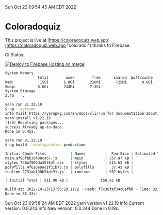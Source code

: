 Sun Oct 23 09:54:46 AM EDT 2022

# Coloradoquiz


This project is live at [https://coloradoquiz.web.app](https://coloradoquiz.web.app "colorado!") thanks to Firebase.

CI Status: 

[![Deploy to Firebase Hosting on merge](https://github.com/teamkushal/coloradoquiz/actions/workflows/firebase-hosting-merge.yml/badge.svg)](https://github.com/teamkushal/coloradoquiz/actions/workflows/firebase-hosting-merge.yml)

```bash
System Memory
               total        used        free      shared  buff/cache   available
Mem:            15Gi       6.0Gi       218Mi       725Mi       9.0Gi       8.2Gi
Swap:          8.0Gi       744Mi       7.3Gi
System Storage
3.4G	.
```
```bash
yarn run v1.22.19
$ ng --version
info Visit https://yarnpkg.com/en/docs/cli/run for documentation about this command.
yarn install v1.22.19
[1/4] Resolving packages...
success Already up-to-date.
Done in 0.45s.
```
```bash
yarn run v1.22.19
$ ng build --configuration production

Initial Chunk Files           | Names         |  Raw Size | Estimated Transfer Size
main.af95fbb3c488cab7.js      | main          | 557.97 kB |               132.78 kB
styles.748a7909da3976df.css   | styles        | 215.62 kB |                12.77 kB
polyfills.4f610e9ad1f31b73.js | polyfills     |  37.43 kB |                11.96 kB
runtime.2731ab190b54de91.js   | runtime       | 902 bytes |               517 bytes

| Initial Total | 811.90 kB |               158.02 kB

Build at: 2022-10-23T13:56:29.117Z - Hash: f5c38faf34c0afbb - Time: 82167ms
Done in 85.32s.
```
Sun Oct 23 09:58:24 AM EDT 2022
yarn version v1.22.19
info Current version: 0.0.243
info New version: 0.0.244
Done in 0.19s.
